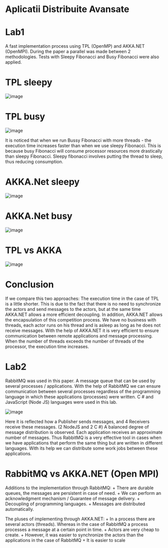 # Aplicatii Distribuite Avansate
# Lab1
A fast implementation process using TPL (OpenMP) and AKKA.NET (OpenMPI). During the paper a parallel was made between 2 methodologies. Tests with Sleepy Fibonacci and Busy Fibonacci were also applied.

# TPL sleepy
![image](https://user-images.githubusercontent.com/26895687/84590177-f2066e80-ae3c-11ea-8e37-6074b6ef6d3a.png)

# TPL busy
![image](https://user-images.githubusercontent.com/26895687/84590191-15311e00-ae3d-11ea-9018-b04e8ed19d26.png)

It is noticed that when we run Bussy Fibonacci with more threads - the execution time increases faster than when we use sleepy Fibonacci. This is because busy Fibonacci will consume processor resources more drastically than sleepy Fibonacci. Sleepy fibonacci involves putting the thread to sleep, thus reducing consumption.

# AKKA.Net sleepy
![image](https://user-images.githubusercontent.com/26895687/84590225-693c0280-ae3d-11ea-9d6e-4ed427700866.png)

# AKKA.Net busy
![image](https://user-images.githubusercontent.com/26895687/84590237-7c4ed280-ae3d-11ea-8a2c-9b604395733e.png)

# TPL vs AKKA
![image](https://user-images.githubusercontent.com/26895687/84590250-97214700-ae3d-11ea-85e1-018c4015af18.png)

# Conclusion
If we compare this two approaches: The execution time in the case of TPL is a little shorter. This is due to the fact that there is no need to synchronize the actors and send messages to the actors, but at the same time AKKA.NET allows a more efficient decoupling. In addition, AKKA.NET allows the encapsulation of this competition process. We have no business with threads, each actor runs on his thread and is asleep as long as he does not receive messages. With the help of AKKA.NET it is very efficient to ensure communication between remote applications and message processing. When the number of threads exceeds the number of threads of the processor, the execution time increases.

# Lab2
RabbitMQ was used in this paper. A message queue that can be used by several processes / applications. With the help of RabbitMQ we can ensure communication between several processes regardless of the programming language in which these applications (processes) were written. C # and JavaScript (Node JS) languages were used in this lab.

![image](https://user-images.githubusercontent.com/26895687/84590317-30e8f400-ae3e-11ea-8161-a1193a8f2851.png)

Here it is reflected how a Publisher sends messages, and 4 Receivers receive these messages. (2 NodeJS and 2 C #) A balanced degree of message distribution is observed. Each application receives an approximate number of messages. Thus RabbitMQ is a very effective tool in cases when we have applications that perform the same thing but are written in different languages. With its help we can distribute some work jobs between these applications.

# RabbitMQ vs AKKA.NET (Open MPI)
Additions to the implementation through RabbitMQ: + There are durable queues, the messages are persistent in case of need. + We can perform an acknowledgment mechanism / Guarantee of message delivery. + Decoupling of programming languages. + Messages are distributed automatically.

The pluses of implementing through AKKA.NET: + In a process there are several actors (threads). Whereas in the case of RabbitMQ a process processes a message at a certain point in time. + Actors are very cheap to create. + However, it was easier to synchronize the actors than the applications in the case of RabbitMQ + It is easier to scale
